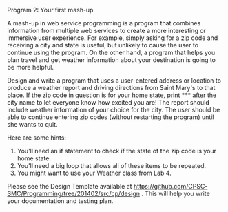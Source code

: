 Program 2: Your first mash-up

A mash-up in web service programming is a program that combines information from 
multiple web services to create a more interesting or immersive user experience. 
For example, simply asking for a zip code and receiving a city and state is 
useful, but unlikely to cause the user to continue using the program. On the 
other hand, a program that helps you plan travel and get weather information
about your destination is going to be more helpful.

Design and write a program that uses a user-entered address or location to 
produce a weather report and driving directions from Saint Mary's to that place. 
If the zip code in question is for your home state, print *** after the city name 
to let everyone know how excited you are! The report should include weather 
information of your choice for the city. The user should be able to 
continue entering zip codes (without restarting the program) until she wants to 
quit.

Here are some hints: 

1. You'll need an if statement to check if the state of the zip code is your home state.
2. You'll need a big loop that allows all of these items to be repeated.
3. You might want to use your Weather class from Lab 4.

Please see the Design Template available at
<a target = "_" href="https://github.com/CPSC-SMC/Programming/tree/201402/src/cp/design">
https://github.com/CPSC-SMC/Programming/tree/201402/src/cp/design
</a>. This will help you write your documentation and testing plan.

